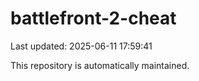 # battlefront-2-cheat

Last updated: 2025-06-11 17:59:41

This repository is automatically maintained.
